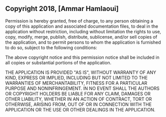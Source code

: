 ## Copyright 2018, [Ammar Hamlaoui]

Permission is hereby granted, free of charge, to any person obtaining a copy of this application and associated documentation files, to deal in the application without restriction, including without limitation the rights to use, copy, modify, merge, publish, distribute, sublicense, and/or sell copies of the application, and to permit persons to whom the application is furnished to do so, subject to the following conditions:

The above copyright notice and this permission notice shall be included in all copies or substantial portions of the application.

THE APPLICATION IS PROVIDED "AS IS", WITHOUT WARRANTY OF ANY KIND, EXPRESS OR IMPLIED, INCLUDING BUT NOT LIMITED TO THE WARRANTIES OF MERCHANTABILITY, FITNESS FOR A PARTICULAR PURPOSE AND NONINFRINGEMENT. IN NO EVENT SHALL THE AUTHORS OR COPYRIGHT HOLDERS BE LIABLE FOR ANY CLAIM, DAMAGES OR OTHER LIABILITY, WHETHER IN AN ACTION OF CONTRACT, TORT OR OTHERWISE, ARISING FROM, OUT OF OR IN CONNECTION WITH THE APPLICATION OR THE USE OR OTHER DEALINGS IN THE APPLICATION.
